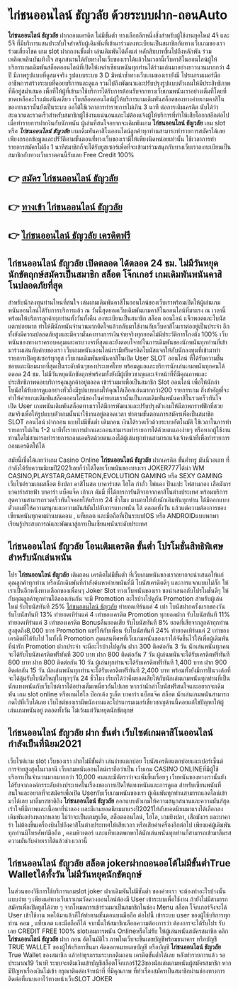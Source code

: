 # ไก่ชนออนไลน์ ธัญวลัย  ด้วยระบบฝาก-ถอนAuto

**ไก่ชนออนไลน์ ธัญวลัย** ฝากถอนเครดิต ไม่มีขั้นต่ำ  ทางเลือกอีกหนึ่งสิ่งสำหรับผู้ใช้งานยุคใหม่ 4จี และ 5จี ที่มีบริการแสนประทับใจสำหรับผู้เดิมพันที่เข้ามาร่วมลงทะเบียนเป็นสมาชิกกับทางเว็บเกมของเราร่วมเสี่ยงโชค เกม slot  ฝากถอนขั้นต่ำ เล่นเดิมพันได้ตั้งแต่ หลักสิบบาทขึ้นไปถึงหลักพัน ร่วมเพลิดเพลินบันเทิงใจ สนุกสนานได้กับทางในเว็บของเราได้แล้วในเวลานี้เว็บคาสิโนออนไลน์ผู้ให้บริการเกมเดิมพันสล็อตออนไลน์ที่เปิดให้เหล่าเซียนพนันทุกท่านได้ร่วมเล่นมาอย่างยาวนานมากกว่า 4 ปี มีภาพรูปแบบที่ดูสมจจริง รูปแบบระบบ 3 D
มิหนำซ้ำทางเว็บเกมของเรายังมี โปรแกรมเมอร์มืออาชีพการสร้างระบบที่คอยบริการและดูแล  รวมไปถึงพัฒนาและปรับปรุงรูปแบบตัวเกมให้มีประสิทธิภาพที่ดีอยู่สม่ำเสมอ เพื่อที่ให้ผู้ที่เข้ามาใช้บริการได้รับการต้อนรับจากทางเว็บเกมพนันเราอย่างเต็มที่โดยที่ขาดเหลืออะไรแม้แต่นิดเดียว เว็บสล็อตออนไลน์ผู้ให้บริการเกมเดิมพันสล็อตของทางค่ายเกมคาสิโนของทางเรานั้นยังเป็นระบบ ออโต้ใช้เวลาการทำรายการไม่เกิน 3 นาที ต่อการเติมเครดิต นับได้ว่าสะดวกและรวดเร็วสำหรับสมาชิกผู้ใช้งานแน่นอนและไม่ต้องแจ้งผู้ให้บริการที่ทำให้เสียโอกาสอีกต่อไปเมื่อทำรายการฝากงินกับนักพนัน
ผู้เล่นที่สนใจอยากจะเดิมพันเกม **ไก่ชนออนไลน์ ธัญวลัย** เกม slot  หรือ ***ไก่ชนออนไลน์ ธัญวลัย*** เกมเดิมพันคาสิโนออนไลน์ลูกค้าทุกท่านสามารถทำรายการสมัครได้เลยเพียงกรอกข้อมูลและปรัวัติตามขั้นตอนที่ทางเว็บของเรามีให้เพียงนิดหน่อยเท่านั้น ใช้เวลาการทำรายการสมัครไม่ถึง 1 นาทีสมาชิกก็จะได้รับยูสเซอร์เพื่อที่จะเข้ามาร่วมสนุกกับทางเว็บเราลงทะเบียนเป็นสมาชิกกับทางเว็บเราตอนนี้รับเลย Free Credit 100%

## 👉 [สมัคร ไก่ชนออนไลน์ ธัญวลัย](https://archa888.com/)
## 👉 [ทางเข้า ไก่ชนออนไลน์ ธัญวลัย](https://archa888.com/)
## 👉 [ไก่ชนออนไลน์ ธัญวลัย เครดิตฟรี](https://archa888.com/)

## ไก่ชนออนไลน์ ธัญวลัย เปิดตลอด ได้ตลอด 24 ชม. ไม่มีวันหยุดนักขัตฤกษ์สมัครเป็นสมาชิก สล็อต โจ๊กเกอร์ เกมเดิมพันพนันคาสิโนปลอดภัยที่สุด

สำหรับนักลงทุนท่านไหนที่สนใจ เล่นเกมเดิมพันคาสิโนออนไลน์ของเว็บเราพร้อมเปิดให้ผู้เล่นเกมพนันออนไลน์ได้รับการบริการแล้ว ณ วันนี้สุดยอดเว็บเดิมพันเกมคาสิโนออนไลน์ที่มาแรง ณ เวลานี้ พร้อมให้บริการลูกค้าทุกท่านทั้งวันทั้งคืน ลงทะเบียนเป็นสมาชิก สล็อต ออนไลน์ แจ็กพอตและโบนัสแตกบ่อยมาก ทำให้มีนักพนันจำนวนมากติดใจแล้วกลับมาใช้งานกับเว็บคาสิโนเราต่ออยู่เป็นประจำ อีกทั้งยังมีความปลอดภัยสูงและมีความั่นคงทางการเงินจ่ายจริงทุกยอดไม่มีประวัติการโกงตัง 100% เว็บพนันของทางเราครอบคลุมและครบวงจรที่สุดและยังตอบโจทย์ในการเดิมพันของนักพนันทุกท่านที่เข้ามาร่วมเล่นกับค่ายของเรา
เว็บเกมพนันออนไลน์เรามีฟรีเครดิตโบนัสแจกให้กับนักลงทุนที่เข้ามาทำรายการเปิดยูสเซอร์ทุกยูส เว็บเกมเดิมพันพนันคาสิโนเปิด User SLOT ออนไลน์ ที่ได้รับความชื่นชอบและนิยมมากที่สุดเป็นระดับต้นๆของประเทศไทย พร้อมดูแลและบริการนักเล่นเกมพนันทุกคนได้ตลอด 24 ชม. ไม่มีวันหยุดนักขัตฤกษ์พร้อมทั้งยังมีผู้เชี่ยวชาญและเจ้าหน้าที่ที่มีคุณภาพและประสิทธิภาพคอยบริการคุณลูกค้าอยู่ตลอด เข้าร่วมมาเพื่อเป็นสมาชิก Slot ออนไลน์ เพื่อให้นักล่าโบนัสได้รับการดูแลอย่างทั่วถึงมีรูปแบบเกมให้คุณได้เลือกเล่นมากกว่า200 รายการเกม
สิ่งสำคัญที่จะทำให้ค่ายเกมเดิมพันสล็อตออนไลน์ของในค่ายเกมเรานั้นเป็นเกมเดิมพันพนันคาสิโนรวดเร็วทันใจ เปิด User  เกมพนันเดิมพันสล็อตทางเราได้มีการพัฒนาและปรับปรุงตัวเกมให้มีภาพกราฟฟิกที่สวยสมจริงเพื่อให้รูปแบบตัวเกมนั้นน่าใช้งานอยู่ตลอดเวลา ทำตามขั้นตอนการสมัครเพื่อเป็นสมาชิก SLOT ออนไลน์ ฝากถอน แบบไม่มีขั้นต่ำ เติมถอน เงินได้รวดเร็วด้วยระบบอัตโนมัติ ใช้เวลาในการทำรายการไม่เกิน 1-2 นาทีทั้งรายการฝากและถอนสามารถทำรายการได้ด้วยตนเองง่ายๆ หรือหากผู้ใช้งานท่านใดไม่สามารถทำรายการถอนเคดริตด้วยตนเองได้ผู้เล่นทุกท่านสามารถแจ้งเจ้าหน้าที่เพื่อทำรายการถอนเครดิตให้ได้

สมัยนี้เชื่อได้เลยว่าเกม  Casino Online **ไก่ชนออนไลน์ ธัญวลัย** ฝากเครดิต ขั้นต่ำทรู มันนี่วอเลท ที่กำลังได้รับความนิยมปี2021เลยก็ว่าได้โดยเว็บพนันของทางเรา JOKER777ได้นำ  WM CASINO,PLAYSTAR,GAMETRON,EVOLUTION GAMING หรือ SEXY GAMING เว็บไซต์รวมเกมสล็อต ยิงปลา คาสิโนสด บาคาร่าสด ไฮโล กำถั่ว ไพ่แคง ปั่นแปะ ไพ่สามกอง เสือมังกร บาคาร่าสายฟ้า บาคาร่า แบ็คแจ๊ค เก้าเก ดัมมี่ ที่ได้การการันตีจากจากคาสิโนต่างประเทศ พร้อมบริการสุดความสามารถรวดเร็วทันใจคอยให้บริการ 24 ชั่วโมง มามอบให้กับนักเดิมพันทุกท่าน ได้มีออกแบบตัวเกมที่ให้ความสนุกและความมันส์มันไปกับการแทงพนัน ได้ ตลอดทั้งวัน แล้วแต่ความต้องการของเซียนพนันทุกคนผ่านบนคอม , แท็บเลต และมือถือที่เป็นระบบIOS หรือ ANDROIDแบบพกพา เรียนรู้ประสบการณ์และพัฒนาสู่การเป็นเซียนพนันระดับประเทศ

## ไก่ชนออนไลน์ ธัญวลัย โอนเติมเครดิต ขั้นต่ำ โปรโมชั่นสิทธิพิเศษสำหรับนักเล่นพนัน

โปร **ไก่ชนออนไลน์ ธัญวลัย** เติมถอน เครดิตไม่มีขั้นต่ำ ที่เว็บเกมพนันของเราอยากจะนำเสนอให้แก่  คุณลูกค้าทุกท่าน หรือนักเดิมพันที่กำลังค้นหาค่ายพนันที่มี โบนัสเครดิตดีๆ และการแจกแบบไม่กั๊ก ให้เราเป็นอีกหนึ่งทางเลือกของเพื่อนๆ Joker Slot ทางเว็บพนันของเรา ขอนำเสนอกับโปรโมชั่นดีๆ ให้กับคุณลูกค้าทุกท่านได้ลองเล่นกัน จะมี Promotion อะไรบ้างไปดูกัน
 Promotion สำหรับผู้เล่นใหม่ รับโบนัสทันที 25% [ไก่ชนออนไลน์ ธัญวลัย](https://archa888.com/) ทำยอดเทิร์นแค่ 4 เท่า
โบนัสฝากครั้งแรกของวัน รับโบนัสทันที 13% ทำยอดเทิร์นแค่ 4 เท่าของเครดิต
 Promotion ทุกยอดฝาก รับโบนัสทันที 11% ทำยอดเทิร์นแค่ 3 เท่าของเครดิต
Bonusคืนยอดเสีย รับโบนัสทันที 8% ยอดที่เสียจากลูกค้าทุกท่าน สูงสุดถึง8,000 บาท
 Promotion แชร์ให้กับเพื่อน รับโบนัสทันที 24% ทำยอดเทิร์นแค่ 2 เท่าของเครดิตที่ได้รับไป
ในทั้งนี้ Promotion สุดแสนพิศษที่เว็บเกมพนันของเราได้จัดขึ้นไว้ให้เพื่อผู้เดิมพันที่น่ารัก  Promotion ฝากประจำ จะมีอะไรบ้างไปดูกัน
ฝาก 300 ติดต่อกัน 3 วัน นักเล่นพนันทุกคนจะได้รับโบนัสเครดิตฟรีทันที 300 บาท
ฝาก 800 ติดต่อกัน 7 วัน ผู้เล่นพนันจะได้รับเครดิตฟรีทันที 800 บาท
ฝาก 800 ติดต่อกัน 10 วัน ผู้เล่นทุกท่านจะได้รับเครดิตฟรีทันที 1,400 บาท
ฝาก 900 ติดต่อกัน 15 วัน นักเล่นพนันทุกท่านจะได้รับเครดิตฟรีทันที 2,400 บาท
พร้อมทั้งยังมีการปั่นวงล้อที่จะได้ลุ้นรับโบนัสใหญ่ในทุกๆวัน 24 ชั่วโมง เรียกได้ว่าคืนยอดเสียให้กับนักเล่นเกมพนันทุกท่านที่เป็นนักแทงพนันกับเว็บไซต์เราได้อย่างเต็มเหนี่ยวกันไปเลย หากว่านักล่าโบนัสฟรีสนใจและอยากจะเดิมพัน เกม slot online หรือเกมไฮโล ป๊อกเด้ง รูเล็ต บาคาร่า แบ็กแจ๊ค สล็อต นักเล่นเกมพนันสามารถกดไปที่เว็บได้เลย เว็บไซต์ของเรามีพนักงานและโปรแกรมเมอร์เชี่ยวชาญด้านนี้คอยแก้ไขปัญหาให้ผู้เล่นเกมพนันอยู่ ตลอดทั้งวัน ไม่เว้นแต่วันหยุดนักขัตฤกษ์

## ไก่ชนออนไลน์ ธัญวลัย ฝาก ขั้นต่ำ  เว็บไซต์เกมคาสิโนออนไลน์ กำลังเป็นที่นิยม2021

เว็บไซต์เกม slot เว็บของเรา ฝากไม่มีขั้นต่ำ เล่นง่ายแตกบ่อย โบนัสเครดิตแตกบ่อยและเปอร์เซ็นต์การจ่ายสูงสุดในเวลานี เว็บเกมพนันออนไลน์เราถือว่าเป็น เว็บเกม CASINO ONLINEที่มีผู้ใช้บริการเป็นจำนวนมากมากกว่า 10,000 คนและมีอัตราว่าจะเพิ่มขึ้นเรื่อยๆ เว็บพนันของทางเรานั้นยังได้รับจากองค์กรระดับต่างประเทศในเรื่องของการเปิดให้แทงพนันและการดูแล สำหรับเซียนพนันที่สนใจและอยากที่จะสมัครเพื่อเปิด Userกับเว็บเกมพนันของเรา ผู้เดิมพันทุกท่านสามารถแอดไลน์เข้ามาได้เลย
	มาลิ้มรสชาติถึง **ไก่ชนออนไลน์ ธัญวลัย** ออกแบบตัวเกมให้ความสนุกสนานและความมันส์สุดเร้าใจที่มีภาพและเนื้อหาที่น่าลอง และมีเกมยอดนิยมมาแรงปี2021ให้กับยอดนิยมมาแรงได้เลือกลงเดิมพันอย่างหลากหลาย  ไม่ว่าจะเป็นเกมรูเล็ต, สล็อตออนไลน์, ไฮโล, เกมยิงปลา, เสือมังกร และบาคาร่า ไม่ต้องขึ้นเครื่องบินไปถึงคาสิโนต่างประเทศให้เสียเวลา หรือเสียค่าเครื่องอีกต่อไป เพียงแค่ผู้เดิมพันทุกท่านมีโทรศัพท์มือถือ , คอมพิวเตอร์ และแท็บเลตพกพาได้นักเล่นพนันทุกท่านก็สามารถเข้ามาลิ้มรสความมันกับค่ายเราได้แล้วช่วงเวลานี้

## ไก่ชนออนไลน์ ธัญวลัย สล็อต jokerฝากถอนออโต้ไม่มีขั้นต่ำTrue Walletได้ทั้งวัน ไม่มีวันหยุดนักขัตฤกษ์

ในส่วนของวิธีการใช้บริการเกมslot joker ฝากเดิมพันไม่มีขั้นต่ำ ของค่ายเรา จะต้องทำอะไรบ้างนั้น แบบง่าย ๆ เพียงแค่ทางเว็บเราเกมวัดดวงออนไลน์ต้องมี User เข้าระบบเพื่อใช้งาน ถ้ายังไม่มีสามารถสมัครเพื่อเปิดยูสได้ง่าย ๆ จากโหมดการเข้าร่วมมาเป็นสมาชิกในช่อง Menu สล็อต โจ๊กเกอร์จึงจะได้ User เข้าใช้งาน พอได้มาแล้วก็ให้ทำตามขั้นตอนบนมือถือ ต่อไปนี้
เข้าระบบ user  ของผู้ใช้บริการทุกท่าน คอม , แท็บเลต และมือถือก็ได้
จากนั้นให้สมาชิกเลือกความต้องการว่า ต้องการจะได้รับโปร รับเลย CREDIT FREE 100% slotเกมการพนัน Onlineหรือไม่รับ
ให้ผู้เล่นพนันสมัครสมาชิก คลิก **ไก่ชนออนไลน์ ธัญวลัย** ฝาก ถอน  อัตโนมัติไว ภาพในเว็บจะขึ้นเลขบัญชีพร้อมธนาคาร หรือบัญชี TRUE WALLET ของผู้ให้บริการขึ้นมา
คัดลอกหมายเลขบัญชี หรือบัญชี **ไก่ชนออนไลน์ ธัญวลัย** True Wallet ของสมาชิก แล้วทำธุรกรรมระบบเติมถอน เครดิตขั้นต่ำได้เลย
หลังทำรายการแล้ว รอประมาณ19 วินาที ระบบจะเติมเงินเข้าบัญชีสล็อตโจ๊กเกอร์123ของนักเล่นเกมพนันผู้สมัครสมาชิก
หากมีปัญหาเรื่องเงินไม่เข้า กรุณาติดต่อเจ้าหน้าที่ ที่มีคุณภาพ ที่ทำเรื่องสมัครเป็นสมาชิกผ่านช่องทางการติดต่อที่แนบเอาไว้ทางหน้าเว็บSLOT JOKER


